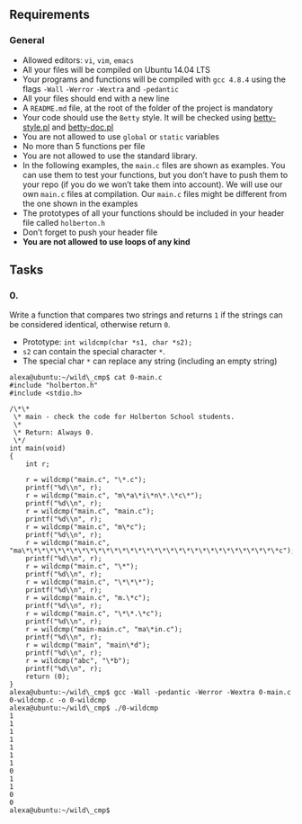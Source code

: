 ## Requirements

### General

*   Allowed editors: `vi`, `vim`, `emacs`
*   All your files will be compiled on Ubuntu 14.04 LTS
*   Your programs and functions will be compiled with `gcc 4.8.4` using the flags `-Wall` `-Werror` `-Wextra` and `-pedantic`
*   All your files should end with a new line
*   A `README.md` file, at the root of the folder of the project is mandatory
*   Your code should use the `Betty` style. It will be checked using [betty-style.pl](https://github.com/hs-hq/Betty/blob/master/betty-style.pl "betty-style.pl") and [betty-doc.pl](https://github.com/hs-hq/Betty/blob/master/betty-doc.pl "betty-doc.pl")
*   You are not allowed to use `global` or `static` variables
*   No more than 5 functions per file
*   You are not allowed to use the standard library.
*   In the following examples, the `main.c` files are shown as examples. You can use them to test your functions, but you don’t have to push them to your repo (if you do we won’t take them into account). We will use our own `main.c` files at compilation. Our `main.c` files might be different from the one shown in the examples
*   The prototypes of all your functions should be included in your header file called `holberton.h`
*   Don’t forget to push your header file
*   **You are not allowed to use loops of any kind**

## Tasks

### 0.

Write a function that compares two strings and returns `1` if the strings can be considered identical, otherwise return `0`.

*   Prototype: `int wildcmp(char *s1, char *s2);`
*   `s2` can contain the special character `*`.
*   The special char `*` can replace any string (including an empty string)
```
alexa@ubuntu:~/wild\_cmp$ cat 0-main.c
#include "holberton.h"
#include <stdio.h>

/\*\*
 \* main - check the code for Holberton School students.
 \*
 \* Return: Always 0.
 \*/
int main(void)
{
    int r;

    r = wildcmp("main.c", "\*.c");
    printf("%d\\n", r);
    r = wildcmp("main.c", "m\*a\*i\*n\*.\*c\*");
    printf("%d\\n", r);
    r = wildcmp("main.c", "main.c");
    printf("%d\\n", r);
    r = wildcmp("main.c", "m\*c");
    printf("%d\\n", r);
    r = wildcmp("main.c", "ma\*\*\*\*\*\*\*\*\*\*\*\*\*\*\*\*\*\*\*\*\*\*\*\*\*\*\*\*\*\*\*\*c");
    printf("%d\\n", r);
    r = wildcmp("main.c", "\*");
    printf("%d\\n", r);
    r = wildcmp("main.c", "\*\*\*");
    printf("%d\\n", r);
    r = wildcmp("main.c", "m.\*c");
    printf("%d\\n", r);
    r = wildcmp("main.c", "\*\*.\*c");
    printf("%d\\n", r);
    r = wildcmp("main-main.c", "ma\*in.c");
    printf("%d\\n", r);
    r = wildcmp("main", "main\*d");
    printf("%d\\n", r);
    r = wildcmp("abc", "\*b");
    printf("%d\\n", r);
    return (0);
}
alexa@ubuntu:~/wild\_cmp$ gcc -Wall -pedantic -Werror -Wextra 0-main.c 0-wildcmp.c -o 0-wildcmp
alexa@ubuntu:~/wild\_cmp$ ./0-wildcmp 
1
1
1
1
1
1
1
0
1
1
0
0
alexa@ubuntu:~/wild\_cmp$
```
